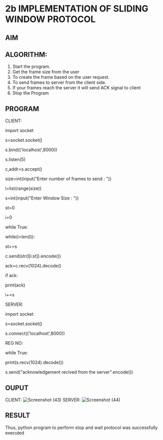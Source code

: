 # 2b IMPLEMENTATION OF SLIDING WINDOW PROTOCOL
## AIM
## ALGORITHM:
1. Start the program.
2. Get the frame size from the user
3. To create the frame based on the user request.
4. To send frames to server from the client side.
5. If your frames reach the server it will send ACK signal to client
6. Stop the Program
## PROGRAM
CLIENT:

 import socket
 
 s=socket.socket()
 
 s.bind(('localhost',8000))
 
 s.listen(5)
 
 c,addr=s.accept()
 
 size=int(input("Enter number of frames to send : "))
 
 l=list(range(size))

 s=int(input("Enter Window Size : "))
 
 st=0


 i=0
 
 while True:
 
 while(i<len(l)):
 
 st+=s
 
 c.send(str(l[i:st]).encode())
 
 ack=c.recv(1024).decode()
 
 if ack:
 
 print(ack)
 
 i+=s
 
 SERVER:
 
 import socket
 
 s=socket.socket()
 
 s.connect(('localhost',8000))
 
 REG NO:
 
 while True:
 
 print(s.recv(1024).decode())
 
 s.send("acknowledgement recived from the server".encode())
## OUPUT
CLIENT:
![Screenshot (43)](https://github.com/user-attachments/assets/1a7d7fde-6605-4912-ab3c-6b8d5b33ff2d)
SERVER:
![Screenshot (44)](https://github.com/user-attachments/assets/6fc17bd8-01e6-4372-a459-452f46508527)

## RESULT
Thus, python program to perform stop and wait protocol was successfully executed
